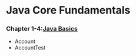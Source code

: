 # Java Core Fundamentals
### Chapter 1-4:[Java Basics](https://github.com/henry226/Java-Core-Fundamentals/tree/master/Chapter1-4%20(Java%20Basics)/Account)
* Account
* AccountTest